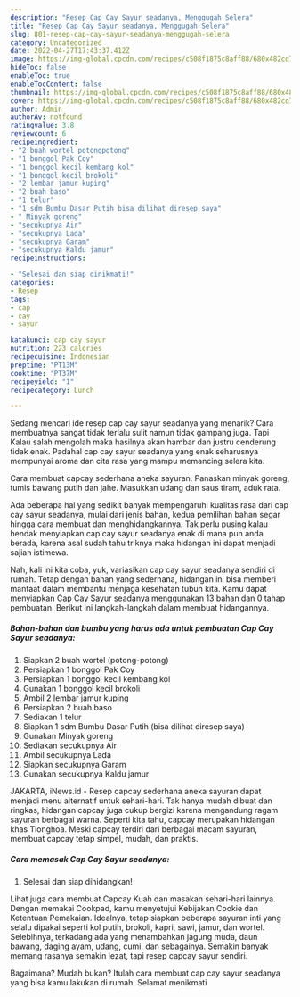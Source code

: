 ```yaml
---
description: "Resep Cap Cay Sayur seadanya, Menggugah Selera"
title: "Resep Cap Cay Sayur seadanya, Menggugah Selera"
slug: 801-resep-cap-cay-sayur-seadanya-menggugah-selera
category: Uncategorized
date: 2022-04-27T17:43:37.412Z
image: https://img-global.cpcdn.com/recipes/c508f1875c8aff88/680x482cq70/cap-cay-sayur-seadanya-foto-resep-utama.jpg
hideToc: false
enableToc: true
enableTocContent: false
thumbnail: https://img-global.cpcdn.com/recipes/c508f1875c8aff88/680x482cq70/cap-cay-sayur-seadanya-foto-resep-utama.jpg
cover: https://img-global.cpcdn.com/recipes/c508f1875c8aff88/680x482cq70/cap-cay-sayur-seadanya-foto-resep-utama.jpg
author: Admin
authorAv: notfound
ratingvalue: 3.8
reviewcount: 6
recipeingredient:
- "2 buah wortel potongpotong"
- "1 bonggol Pak Coy"
- "1 bonggol kecil kembang kol"
- "1 bonggol kecil brokoli"
- "2 lembar jamur kuping"
- "2 buah baso"
- "1 telur"
- "1 sdm Bumbu Dasar Putih bisa dilihat diresep saya"
- " Minyak goreng"
- "secukupnya Air"
- "secukupnya Lada"
- "secukupnya Garam"
- "secukupnya Kaldu jamur"
recipeinstructions:

- "Selesai dan siap dinikmati!"
categories:
- Resep
tags:
- cap
- cay
- sayur

katakunci: cap cay sayur 
nutrition: 223 calories
recipecuisine: Indonesian
preptime: "PT13M"
cooktime: "PT37M"
recipeyield: "1"
recipecategory: Lunch

---
```



Sedang mencari ide resep cap cay sayur seadanya yang menarik? Cara membuatnya sangat tidak terlalu sulit namun tidak gampang juga. Tapi Kalau salah mengolah maka hasilnya akan hambar dan justru cenderung tidak enak. Padahal cap cay sayur seadanya yang enak seharusnya mempunyai aroma dan cita rasa yang mampu memancing selera kita.


Cara membuat capcay sederhana aneka sayuran. Panaskan minyak goreng, tumis bawang putih dan jahe. Masukkan udang dan saus tiram, aduk rata.

Ada beberapa hal yang sedikit banyak mempengaruhi kualitas rasa dari cap cay sayur seadanya, mulai dari jenis bahan, kedua pemilihan bahan segar hingga cara membuat dan menghidangkannya. Tak perlu pusing kalau hendak menyiapkan cap cay sayur seadanya enak di mana pun anda berada, karena asal sudah tahu triknya maka hidangan ini dapat menjadi sajian istimewa.


Nah, kali ini kita coba, yuk, variasikan cap cay sayur seadanya sendiri di rumah. Tetap dengan bahan yang sederhana, hidangan ini bisa memberi manfaat dalam membantu menjaga kesehatan tubuh kita. Kamu dapat menyiapkan Cap Cay Sayur seadanya menggunakan 13 bahan dan 0 tahap pembuatan. Berikut ini langkah-langkah dalam membuat hidangannya.

<!--inarticleads1-->

##### Bahan-bahan dan bumbu yang harus ada untuk pembuatan Cap Cay Sayur seadanya:

1. Siapkan 2 buah wortel (potong-potong)
1. Persiapkan 1 bonggol Pak Coy
1. Persiapkan 1 bonggol kecil kembang kol
1. Gunakan 1 bonggol kecil brokoli
1. Ambil 2 lembar jamur kuping
1. Persiapkan 2 buah baso
1. Sediakan 1 telur
1. Siapkan 1 sdm Bumbu Dasar Putih (bisa dilihat diresep saya)
1. Gunakan  Minyak goreng
1. Sediakan secukupnya Air
1. Ambil secukupnya Lada
1. Siapkan secukupnya Garam
1. Gunakan secukupnya Kaldu jamur


JAKARTA, iNews.id - Resep capcay sederhana aneka sayuran dapat menjadi menu alternatif untuk sehari-hari. Tak hanya mudah dibuat dan ringkas, hidangan capcay juga cukup bergizi karena mengandung ragam sayuran berbagai warna. Seperti kita tahu, capcay merupakan hidangan khas Tionghoa. Meski capcay terdiri dari berbagai macam sayuran, membuat capcay tetap simpel, mudah, dan praktis. 

<!--inarticleads2-->

##### Cara memasak Cap Cay Sayur seadanya:


1. Selesai dan siap dihidangkan!

Lihat juga cara membuat Capcay Kuah dan masakan sehari-hari lainnya. Dengan memakai Cookpad, kamu menyetujui Kebijakan Cookie dan Ketentuan Pemakaian. Idealnya, tetap siapkan beberapa sayuran inti yang selalu dipakai seperti kol putih, brokoli, kapri, sawi, jamur, dan wortel. Selebihnya, terkadang ada yang menambahkan jagung muda, daun bawang, daging ayam, udang, cumi, dan sebagainya. Semakin banyak memang rasanya semakin lezat, tapi resep capcay sayur sendiri. 

Bagaimana? Mudah bukan? Itulah cara membuat cap cay sayur seadanya yang bisa kamu lakukan di rumah. Selamat menikmati
